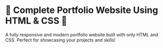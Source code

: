 # 🌟 Complete Portfolio Website Using HTML & CSS 🌟  
A fully responsive and modern portfolio website built with only HTML and CSS. Perfect for showcasing your projects and skills!  

